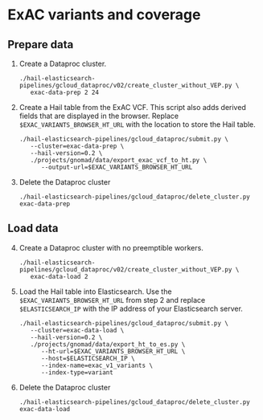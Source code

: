 # ExAC variants and coverage

## Prepare data

1. Create a Dataproc cluster.
   ```shell
   ./hail-elasticsearch-pipelines/gcloud_dataproc/v02/create_cluster_without_VEP.py \
      exac-data-prep 2 24
   ```

2. Create a Hail table from the ExAC VCF. This script also adds derived fields that are displayed in the browser.
   Replace `$EXAC_VARIANTS_BROWSER_HT_URL` with the location to store the Hail table.
   ```shell
   ./hail-elasticsearch-pipelines/gcloud_dataproc/submit.py \
      --cluster=exac-data-prep \
      --hail-version=0.2 \
      ./projects/gnomad/data/export_exac_vcf_to_ht.py \
         --output-url=$EXAC_VARIANTS_BROWSER_HT_URL
   ```

3. Delete the Dataproc cluster
   ```shell
   ./hail-elasticsearch-pipelines/gcloud_dataproc/delete_cluster.py exac-data-prep
   ```

## Load data

4. Create a Dataproc cluster with no preemptible workers.
   ```shell
   ./hail-elasticsearch-pipelines/gcloud_dataproc/v02/create_cluster_without_VEP.py \
      exac-data-load 2
   ```

5. Load the Hail table into Elasticsearch. Use the `$EXAC_VARIANTS_BROWSER_HT_URL` from step 2
   and replace `$ELASTICSEARCH_IP` with the IP address of your Elasticsearch server.
   ```shell
   ./hail-elasticsearch-pipelines/gcloud_dataproc/submit.py \
      --cluster=exac-data-load \
      --hail-version=0.2 \
      ./projects/gnomad/data/export_ht_to_es.py \
         --ht-url=$EXAC_VARIANTS_BROWSER_HT_URL \
         --host=$ELASTICSEARCH_IP \
         --index-name=exac_v1_variants \
         --index-type=variant
   ```

6. Delete the Dataproc cluster
   ```shell
   ./hail-elasticsearch-pipelines/gcloud_dataproc/delete_cluster.py exac-data-load
   ```
